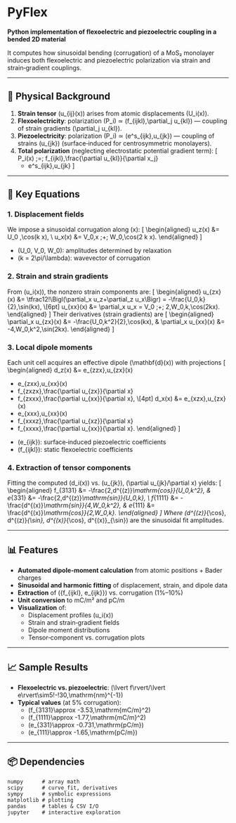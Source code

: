 # PyFlex

**Python implementation of flexoelectric and piezoelectric coupling in a bended 2D material**

It computes how sinusoidal bending (corrugation) of a MoS₂ monolayer induces both flexoelectric and piezoelectric polarization via strain and strain‐gradient couplings.

---

## 🔬 Physical Background

1. **Strain tensor** \(u_{ij}(x)\) arises from atomic displacements \(U_i(x)\).  
2. **Flexoelectricity**: polarization \(P_i\) ≃ \(f_{ijkl}\,\partial_j u_{kl}\) — coupling of strain gradients \(\partial_j u_{kl}\).  
3. **Piezoelectricity**: polarization \(P_i\) ≃ \(e^s_{ijk}\,u_{jk}\) — coupling of strains \(u_{jk}\) (surface‐induced for centrosymmetric monolayers).  
4. **Total polarization** (neglecting electrostatic potential gradient term):
   \[
   P_i(x) \;=\; 
     f_{ijkl}\,\frac{\partial u_{kl}}{\partial x_j}
   + e^s_{ijk}\,u_{jk}
   \]

---

## 🧮 Key Equations

### 1. Displacement fields
We impose a sinusoidal corrugation along \(x\):
\[
\begin{aligned}
u_z(x) &= U_0 \,\cos(k x), \\
u_x(x) &= V_0\,x \;+\; W_0\,\cos(2 k x).
\end{aligned}
\]

- \(U_0, V_0, W_0\): amplitudes determined by relaxation  
- \(k = 2\pi/\lambda\): wavevector of corrugation

### 2. Strain and strain gradients
From \(u_i(x)\), the nonzero strain components are:
\[
\begin{aligned}
u_{zx}(x) &= \tfrac12\!\Bigl(\partial_x u_z+\partial_z u_x\Bigr)
            = -\frac{U_0\,k}{2}\,\sin(kx), \\[6pt]
u_{xx}(x) &= \partial_x u_x
            = V_0 \;+\; 2\,W_0\,k\,\cos(2kx).
\end{aligned}
\]
Their derivatives (strain gradients) are
\[
\begin{aligned}
\partial_x u_{zx}(x)
  &= -\frac{U_0\,k^2}{2}\,\cos(kx), 
&
\partial_x u_{xx}(x)
  &= -4\,W_0\,k^2\,\sin(2kx).
\end{aligned}
\]

### 3. Local dipole moments
Each unit cell acquires an effective dipole \(\mathbf{d}(x)\) with projections
\[
\begin{aligned}
d_z(x)
&= e_{zzx}\,u_{zx}(x)
 + e_{zxx}\,u_{xx}(x)
 + f_{zxzx}\,\frac{\partial u_{zx}}{\partial x}
 + f_{zxxx}\,\frac{\partial u_{xx}}{\partial x},
\\[4pt]
d_x(x)
&= e_{xzx}\,u_{zx}(x)
 + e_{xxx}\,u_{xx}(x)
 + f_{xxxz}\,\frac{\partial u_{xz}}{\partial x}
 + f_{xxxx}\,\frac{\partial u_{xx}}{\partial x}.
\end{aligned}
\]
- \(e_{ijk}\): surface‐induced piezoelectric coefficients  
- \(f_{ijkl}\): static flexoelectric coefficients  

### 4. Extraction of tensor components
Fitting the computed \(d_i(x)\) vs. \(u_{jk}\), \(\partial u_{jk}/\partial x\) yields:
\[
\begin{aligned}
f_{3131} &= -\frac{2\,d^{(z)}_\mathrm{cos}}{U_0\,k^2},
& e_{331} &= -\frac{2\,d^{(z)}_\mathrm{sin}}{U_0\,k}, \\
f_{1111} &= -\frac{d^{(x)}_\mathrm{sin}}{4\,W_0\,k^2},
& e_{111} &= \frac{d^{(x)}_\mathrm{cos}}{2\,W_0\,k}.
\end{aligned}
\]
Where \(d^{(z)}_{\cos}, d^{(z)}_{\sin}, d^{(x)}_{\cos}, d^{(x)}_{\sin}\) are the sinusoidal fit amplitudes.

---

## 📊 Features

- **Automated dipole‐moment calculation** from atomic positions + Bader charges  
- **Sinusoidal and harmonic fitting** of displacement, strain, and dipole data  
- **Extraction** of \(\{f_{ijkl}, e_{ijk}\}\) vs. corrugation (1%–10%)  
- **Unit conversion** to mC/m² and pC/m  
- **Visualization** of:
  - Displacement profiles \(u_i(x)\)  
  - Strain and strain‐gradient fields  
  - Dipole moment distributions  
  - Tensor‐component vs. corrugation plots  

---

## 📈 Sample Results

- **Flexoelectric vs. piezoelectric**: \(\lvert f\rvert/\lvert e\rvert\sim5\!-\!30\,\mathrm{nm}^{-1}\)  
- **Typical values** (at 5% corrugation):
  - \(f_{3131}\approx -3.53\,\mathrm{mC/m}^2\)  
  - \(f_{1111}\approx -1.77\,\mathrm{mC/m}^2\)  
  - \(e_{331}\approx -0.731\,\mathrm{pC/m}\)  
  - \(e_{111}\approx -1.65\,\mathrm{pC/m}\)  

---

## 📦 Dependencies

```text
numpy      # array math
scipy      # curve_fit, derivatives
sympy      # symbolic expressions
matplotlib # plotting
pandas     # tables & CSV I/O
jupyter    # interactive exploration

